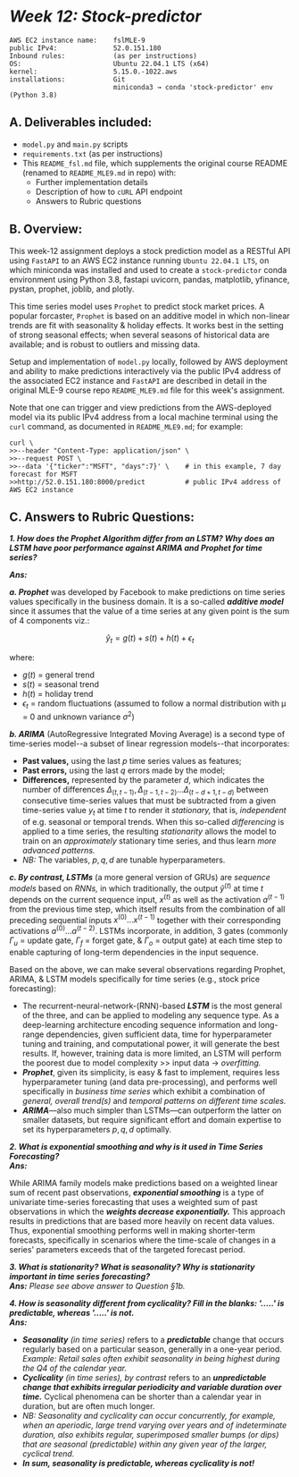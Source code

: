 # ___Week 12: Stock-predictor___  

```
AWS EC2 instance name:    fslMLE-9
public IPv4:              52.0.151.180
Inbound rules:            (as per instructions)
OS:                       Ubuntu 22.04.1 LTS (x64)
kernel:                   5.15.0.-1022.aws
installations:            Git
                          miniconda3 → conda 'stock-predictor' env (Python 3.8)
```

## A. Deliverables included:  
*  `model.py` and `main.py` scripts  
*  `requirements.txt` (as per instructions)  
*  This `README_fsl.md` file, which supplements the original course README (renamed to `README_MLE9.md` in repo) with:  
    *  Further implementation details
    *  Description of how to `cURL` API endpoint  
    *  Answers to Rubric questions  


## B. Overview:  
  
This week-12 assignment deploys a stock prediction model as a RESTful API using `FastAPI` to an AWS EC2 instance running `Ubuntu 22.04.1 LTS`, on which miniconda was installed and used to create  a `stock-predictor` conda environment using Python 3.8, fastapi uvicorn, pandas, matplotlib, yfinance, pystan, prophet, joblib, and plotly.

This time series model uses `Prophet` to predict stock market prices. A popular forcaster, `Prophet` is based on an additive model in which non-linear trends are fit with seasonality & holiday effects. It works best in the setting of strong seasonal effects; when several seasons of historical data are available; and is robust to outliers and missing data.

Setup and implementation of `model.py` locally, followed by AWS deployment and ability to make predictions  interactively via the public IPv4 address of the associated EC2 instance and `FastAPI` are described in detail  in the original MLE-9 course repo `README_MLE9.md` file for this week's assignment.  

Note that one can trigger and view predictions from the AWS-deployed model via its public IPv4 address from a local machine terminal using the `curl` command, as documented in `README_MLE9.md`; for example: 

```
curl \
>>--header "Content-Type: application/json" \
>>--request POST \
>>--data '{"ticker":"MSFT", "days":7}' \    # in this example, 7 day forecast for MSFT
>>http://52.0.151.180:8000/predict          # public IPv4 address of AWS EC2 instance
```
  

## C. Answers to Rubric Questions:  

___1. How does the Prophet Algorithm differ from an LSTM? Why does an LSTM have poor performance against ARIMA and Prophet for time series?___  

___Ans:___  
  
___a. Prophet___ was developed by Facebook to make predictions on time series values specifically in the business domain. It is a so-called ___additive model___ since it assumes that the value of a time series at any given point is the sum of 4 components viz.:  

```math
\hat{y}_t = g(t) + s(t) + h(t) + \epsilon_t
```
where:  
* $g(t)$ = general trend  
* $s(t)$ = seasonal trend  
* $h(t)$ = holiday trend  
* $\epsilon_t$ = random fluctuations (assumed to follow a normal distribution with μ = 0 and unknown variance $\sigma^2$)
	
	  
___b. ARIMA___ (AutoRegressive Integrated Moving Average) is a second type of time-series model--a subset of linear regression models--that incorporates:  
*  __Past values,__ using the last $p$ time series values as features;  
*  __Past errors,__ using the last $q$ errors made by the model;  
*  __Differences,__ represented by the parameter $d$, which indicates the number of differences $\Delta_{(t, t-1)}, \Delta_{(t-1, t-2)}...\Delta_{(t-d+1, t-d)}$ between consecutive time-series values that must be subtracted from a given time-series value $y_t$ at time $t$ to render it _stationary,_ that is, _independent_ of e.g. seasonal or temporal trends. When this so-called _differencing_ is applied to a time series, the resulting _stationarity_ allows the model to train on an _approximately_ stationary time series, and thus learn _more advanced patterns._
*  _NB:_ The variables, $p, q, d$ are tunable hyperparameters.  
  
    
    
___c. By contrast, LSTMs___ (a more general version of GRUs) are _sequence models_ based on _RNNs,_ in which traditionally, the output $\hat{y}^{(t)}$ at time $t$ depends on the current sequence input, $x^{(t)}$ as well as the activation $a^{(t-1)}$ from the previous time step, which itself results from the combination of all preceding sequential inputs $x^{(0)}...x^{(t-1)}$ together with their corresponding activations $a^{(0)}...a^{(t-2)}$. LSTMs incorporate, in addition, 3 gates (commonly $\Gamma_u$ = update gate, $\Gamma_f$ = forget gate, & $\Gamma_o$ = output gate) at each time step to enable capturing of long-term dependencies in the input sequence.  
  
  

Based on the above, we can make several observations regarding Prophet, ARIMA, & LSTM models specifically for time series (e.g., stock price forecasting):    
*  The recurrent-neural-network-(RNN)-based ___LSTM___ is the most general of the three, and can be applied to modeling any sequence type. As a deep-learning architecture encoding sequence information and long-range dependencies, given sufficient data, time for hyperparameter tuning and training, and computational power, it will generate the best results. If, however, training data is more limited, an LSTM will perform the poorest due to model complexity >> input data → _overfitting._  
*  ___Prophet___, given its simplicity, is easy & fast to implement, requires less hyperparameter tuning (and data pre-processing), and performs well specifically in _business time series_ which exhibit a combination of _general, overall trend(s)_ and _temporal patterns on different time scales._  
*  ___ARIMA___—also much simpler than LSTMs—can outperform the latter on smaller datasets, but require significant effort and domain expertise to set its hyperparameters $p, q, d$ optimally.  

  
  
___2. What is exponential smoothing and why is it used in Time Series Forecasting?___  
___Ans:___  
  
While ARIMA family models make predictions based on a weighted linear sum of recent past observations, ___exponential smoothing___ is a type of univariate time-series forecasting that uses a weighted sum of past observations in which the ___weights decrease exponentially.___ This approach results in predictions that are based more heavily on recent data values. Thus, exponential smoothing performs well in making shorter-term forecasts, specifically in scenarios where the time-scale of changes in a series' parameters exceeds that of the targeted forecast period.  
  
    
 ___3. What is stationarity? What is seasonality? Why is stationarity important in time series forecasting?___  
 ___Ans:___ _Please see above answer to Question §1b._  
   
     
       
 ___4. How is seasonality different from cyclicality? Fill in the blanks:  '.....' is predictable, whereas '.....' is not.___  
 ___Ans:___  
   
 *  ___Seasonality___ _(in time series)_ refers to a ___predictable___ change that occurs regularly based on a particular season, generally in a one-year period. _Example: Retail sales often exhibit seasonality in being highest during the Q4 of the calendar year._  
 *  ___Cyclicality___ _(in time series), by contrast_ refers to an ___unpredictable change that exhibits irregular periodicity and variable duration over time.___ Cyclical phenomena can be shorter than a calendar year in duration, but are often much longer.   
 *  _NB: Seasonality and cyclicality can occur concurrently, for example, when an aperiodic, large trend varying over years and of indeterminate duration, also exhibits regular, superimposed smaller bumps (or dips) that are seasonal (predictable) within any given year of the larger, cyclical trend._  
 *  ___In sum, seasonality is predictable, whereas cyclicality is not!___
